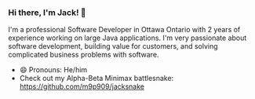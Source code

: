 ### Hi there, I'm Jack! 👋

I'm a professional Software Developer in Ottawa Ontario with 2 years of experience working on large Java applications. I'm very passionate about software development, building value for customers, and solving complicated business problems with software. 




- 😄 Pronouns: He/him
- Check out my Alpha-Beta Minimax battlesnake: https://github.com/m9p909/jacksnake

